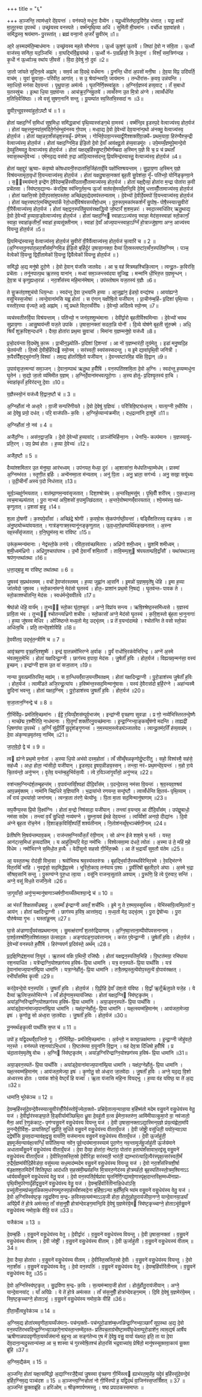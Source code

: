 +++
title = "६"

+++
अ॒ञ्जन्ति॒ त्वाम॑ध्व॒रे दे॑व॒यन्तः॑ । वन॑स्पते॒ मधु॑ना॒ दैव्ये॑न । यदू॒र्ध्वस्ति॑ष्ठा॒द्द्रवि॑णे॒ह ध॑त्तात् । यद्वा॒ क्षयो॑ मा॒तुर॒स्या उ॒पस्थे॑ । उच्छ्र॑यस्व वनस्पते । वर्ष्म॑न्पृथि॒व्या अधि॑ । सुमि॑ती मी॒यमा॑नः । वर्चो॑धा य॒ज्ञवा॑हसे । समि॑द्धस्य॒ श्रय॑माणᳶ पु॒रस्ता॑त् । ब्रह्म॑ वन्वा॒नो अ॒जरँ॑ सु॒वीर॑म् ॥1॥

आ॒रे अ॒स्मदम॑ति॒म्बाध॑मानः । उच्छ्र॑यस्व मह॒ते सौभ॑गाय । ऊ॒र्ध्व ऊ॒षुण॑ ऊ॒तये॑ । तिष्ठा॑ दे॒वो न स॑वि॒ता । ऊ॒र्ध्वो वाज॑स्य॒ सनि॑ता॒ यद॒ञ्जिभिः॑ । वा॒घद्भि॑र्वि॒ह्वया॑महे । ऊ॒र्ध्वो न॑ᳶ पा॒ह्यँह॑सो॒ नि के॒तुना॑ । विश्वँ॒ सम॒त्रिण॑न्दह । कृ॒धी न॑ ऊ॒र्ध्वाञ्च॒ रथा॑य जी॒वसे॑ । वि॒दा दे॒वेषु॑ नो॒ दुवः॑ ॥2॥

जा॒तो जा॑यते सुदिन॒त्वे अह्ना॑म् । सम॒र्य आ वि॒दथे॒ वर्ध॑मानः । पु॒नन्ति॒ धीरा॑ अ॒पसो॑ मनी॒षा । दे॒व॒या विप्र॒ उदि॑यर्ति॒ वाच॑म् । युवा॑ सु॒वासा॒ᳶ परि॑वीत॒ आगा॑त् । स उ॒ श्रेया॑न्भवति॒ जाय॑मानः । तन्धीरा॑सᳶ क॒वय॒ उन्न॑यन्ति । स्वा॒धियो॒ मन॑सा देव॒यन्तः॑ । पृ॒थु॒पाजा॒ अम॑र्त्यः । घृ॒तनि॑र्णि॒क्स्वा॑हुतः । अ॒ग्निर्य॒ज्ञस्य॑ हव्य॒वाट् । तँ स॒बाधो॑ य॒तस्स्रु॑चः । इ॒त्था धि॒या य॒ज्ञव॑न्तः । आच॑क्रुर॒ग्निमू॒तये॑ । त्वव्वँरु॑ण उ॒त मि॒त्रो अ॑ग्ने । त्वाव्वँ॑र्धन्ति म॒तिभि॒र्वसि॑ष्ठाः । त्वे वसु॑ सुषण॒नानि॑ सन्तु । यू॒यम्पा॑त स्व॒स्तिभि॒स्सदा॑ नः ॥3॥

सु॒वीर॒न्दुव॒स्स्वा॑हुतो॒ऽष्टौ च॑ ॥ 1 ॥

होता॑ यक्षद॒ग्निँ स॒मिधा॑ सुष॒मिधा॒ समि॑द्ध॒न्नाभा॑ पृथि॒व्यास्स॑ङ्ग॒थे वा॒मस्य॑ । वर्ष्म॑न्दि॒व इ॒डस्प॒दे वेत्वाज्य॑स्य॒ होत॒र्यज॑ । होता॑ यक्ष॒त्तनू॒नपा॑त॒मदि॑ते॒र्गर्भ॒म्भुव॑नस्य गो॒पाम् । मध्वा॒द्य दे॒वो दे॒वेभ्यो॑ देव॒याना॑न्प॒थो अ॑नक्तु॒ वेत्वाज्य॑स्य॒ होत॒र्यज॑ । होता॑ यक्ष॒न्नरा॒शँस॑न्नृश॒स्त्रन्नॄँᳶ प्र॑णेत्रम् । गोभि॑र्व॒पावा॒न्त्स्याद्वी॒रैश्शक्ती॑वा॒न्रथै॑ᳶ प्रथम॒यावा॒ हिर॑ण्यैश्च॒न्द्री वेत्वाज्य॑स्य॒ होत॒र्यज॑ । होता॑ यक्षद॒ग्निमि॒ड ई॑डि॒तो दे॒वो दे॒वाँ आव॑क्षद्दू॒तो ह॑व्य॒वाडमू॑रः । उपे॒मय्यँ॒ज्ञमुपे॒मान्दे॒वो दे॒वहू॑तिमवतु॒ वेत्वाज्य॑स्य॒ होत॒र्यज॑ । होता॑ यक्षद्ब॒र्हिस्सु॒ष्टरी॒मोर्ण॑म्म्रदा अ॒स्मिन् य॒ज्ञे वि च॒ प्र च॑ प्रथताँ स्वास॒स्थन्दे॒वेभ्यः॑ । एमे॑नद॒द्य वस॑वो रु॒द्रा आ॑दि॒त्यास्स॑दन्तु प्रि॒यमिन्द्र॑स्यास्तु॒ वेत्याज्य॑स्य॒ होत॒र्यज॑ ॥4॥

होता॑ यक्ष॒द्दुर॑ ऋ॒ष्वाᳶ क॑व॒ष्यो को॑षधावनी॒रुदाता॑भि॒र्जिह॑ताव्ँ॒वि पक्षो॑भिश्श्रयन्ताम् । सु॒प्रा॒य॒णा अ॒स्मिन् य॒ज्ञे विश्र॑यन्तामृता॒वृधो॑ वि॒यन्त्वाज्य॑स्य॒ होत॒र्यज॑ । होता॑ यक्षदु॒षासा॒नक्ता॑ बृह॒ती सु॒पेश॑सा॒ नॄँᳶ पति॑भ्यो॒ योनि॑ङ्कृण्वा॒ने । स॒॒स्मय॑माने॒ इन्द्रे॑ण दे॒वैरेदम्ब॒र्हिस्सी॑दताव्वीँ॒तामाज्य॑स्य॒ होत॒र्यज॑ । होता॑ यक्ष॒द्दैव्या॒ होता॑रा म॒न्द्रा पोता॑रा क॒वी प्रचे॑तसा । स्वि॑ष्टम॒द्यान्यᳶ क॑रदि॒षा स्व॑भिगूर्तम॒न्य ऊ॒र्जा सत॑वसे॒मय्यँ॒ज्ञन्दि॒वि दे॒वेषु॑ धत्ताव्वीँ॒तामाज्य॑स्य॒ होत॒र्यज॑ । होता॑ यक्षत्ति॒स्रो दे॒वीर॒पसा॑म॒पस्त॑मा॒ अच्छि॑द्रम॒द्येदमप॑स्तन्वताम् । दे॒वेभ्यो॑ दे॒वीर्दे॒वमपो॑ वि॒यन्त्वाज्य॑स्य॒ होत॒र्यज॑ । होता॑ यक्ष॒त्त्वष्टा॑र॒मचि॑ष्टु॒मपा॑कँ रेतो॒धाव्ँविश्र॑वसय्यँशो॒धाम् । पु॒रु॒रूप॒मका॑मकर्शनँ सु॒पोष॒ᳶ पोषै॒स्स्यात्सु॒वीरो॑ वी॒रैर्वेत्वाज्य॑स्य॒ होत॒र्यज॑ । होता॑ यक्ष॒द्वन॒स्पति॑मु॒पाव॑स्रक्षद्धि॒यो जो॒ष्टारँ॑ श॒शम॒न्नरः॑ । स्वदा॒त्स्वधि॑तिर् ऋतु॒थाद्य दे॒वो दे॒वेभ्यो॑ ह॒व्यावा॒ड्वेत्वाज्य॑स्य॒ होत॒र्यज॑ । होता॑ यक्षद॒ग्नि स्वाहाऽऽज्य॑स्य॒ स्वाहा॒ मेद॑स॒स्स्वाहा॑ स्तो॒कानाँ॒ स्वाहा॒ स्वाहा॑कृतीनाँ॒ स्वाहा॑ ह॒व्यसू॑क्तीनाम् । स्वाहा॑ दे॒वाँ आ॑ज्य॒पान्त्स्वाहा॒ऽग्निँ हो॒त्राज्जु॑षा॒णा अग्न॒ आज्य॑स्य वियन्तु॒ होत॒र्यज॑ ॥5॥

प्रि॒यमिन्द्र॑स्यास्तु॒ वेत्वाज्य॑स्य॒ होत॒र्यज॑ सु॒वीरो॑ वी॒रैर्वेत्वाज्य॑स्य॒ होत॒र्यज॑ च॒त्वारि॑ च ॥ 2 ॥ (अ॒ग्निन्तनू॒नपा॑त॒न्नरा॒शँस॑म॒ग्निमि॒ड ई॑डि॒तो ब॒र्हिर्दुर॑ उ॒षासा॒नक्ता॒ दैव्या॑ ति॒स्रस्त्वष्टा॑र॒व्वँन॒स्पति॑म॒ग्निम् । पञ्च॒ वेत्वेको॑ वि॒यन्तु॒ द्विर्वी॒तामेको॑ वि॒यन्तु॒ द्विर्वेत्वेको॑ वियन्तु॒ होत॒र्यज॑ ॥ )

समि॑द्धो अ॒द्य मनु॑षो दुरो॒णे । दे॒वो दे॒वान् य॑जसि जातवेदः । आ च॒ वह॑ मित्रमहश्चिकि॒त्वान् । त्वन्दू॒तᳶ क॒विर॑सि॒ प्रचे॑ताः । तनू॑नपात्प॒थ ऋ॒तस्य॒ याना॑न् । मध्वा॑ सम॒ञ्जन्त्स्व॑दया सुजिह्व । मन्मा॑नि धी॒भिरु॒त य॒ज्ञमृ॒न्धन् । दे॒व॒त्रा च॑ कृणुह्यध्व॒रन्नः॑ । नरा॒शँस॑स्य महि॒मान॑मेषाम् । उप॑स्तोषाम यज॒तस्य॑ य॒ज्ञैः ॥6॥

ते सु॒क्रत॑व॒श्शुच॑यो धिय॒न्धाः । स्वद॑न्तु दे॒वा उ॒भया॑नि ह॒व्या । आ॒जुह्वा॑न॒ ईड्यो॒ वन्द्य॑श्च । आया॑ह्यग्ने॒ वसु॑भिस्स॒जोषाः॑ । त्वन्दे॒वाना॑मसि यह्व॒ होता॑ । स ए॑नान् यक्षीषि॒तो यजी॑यान् । प्रा॒चीन॑म्ब॒र्हिᳶ प्र॒दिशा॑ पृथि॒व्याः । वस्तो॑र॒स्या वृ॑ज्यते॒ अग्रे॒ अह्ना॑म् । व्यु॑ प्रथते वित॒रव्वँरी॑यः । दे॒वेभ्यो॒ अदि॑तये स्यो॒नम् ॥7॥

व्यच॑स्वतीरुर्वि॒या विश्र॑यन्ताम् । पति॑भ्यो॒ न जन॑य॒श्शुम्भ॑मानाः । देवी॑र्द्वारो बृहतीर्विश्वमिन्वाः । दे॒वेभ्यो॑ भवथ सुप्राय॒णाः । आसु॒ष्वय॑न्ती यज॒ते उपा॑के । उ॒षासा॒नक्ता॑ सदता॒न्नि योनौ॑ । दि॒व्ये योष॑णे बृह॒ती सु॑रु॒क्मे । अधि॒ श्रियँ॑ शुक्र॒पिश॒न्दधा॑ने । दैव्या॒ होता॑रा प्रथ॒मा सु॒वाचा॑ । मिमा॑ना य॒ज्ञम्मनु॑षो॒ यज॑ध्यै ॥8॥

प्र॒चो॒दय॑न्ता वि॒दथे॑षु का॒रू । प्रा॒चीन॒ञ्ज्योति॑ᳶ प्र॒दिशा॑ दि॒शन्ता॑ । आ नो॑ य॒ज्ञम्भार॑ती॒ तूय॑मेतु । इडा॑ मनु॒ष्वदि॒ह चे॒तय॑न्ती । ति॒स्रो दे॒वीर्ब॒र्हिरेद स्यो॒नम् । सर॑स्वती॒ स्वप॑सस्सदन्तु । य इ॒मे द्यावा॑पृथि॒वी जनि॑त्री । रू॒पैरपिँ॑श॒द्भुव॑नानि॒ विश्वा॑ । तम॒द्य हो॑तरिषि॒तो यजी॑यान् । दे॒वन्त्वष्टा॑रमि॒ह य॑क्षि वि॒द्वान् ॥9॥

उ॒पाव॑सृज॒त्त्मन्या॑ सम॒ञ्जन् । दे॒वाना॒म्पाथ॑ ऋतु॒था ह॒वीँषि॑ । वन॒स्पति॑श्शमि॒ता दे॒वो अ॒ग्निः । स्वद॑न्तु ह॒व्यम्मधु॑ना घृ॒तेन॑ । स॒द्यो जा॒तो व्य॑मिमीत य॒ज्ञम् । अ॒ग्निर्दे॒वाना॑मभवत्पुरो॒गाः । अ॒स्य होतु॑ᳶ प्र॒दिश्यृ॒तस्य॑ वा॒चि । स्वाहा॑कृतँ ह॒विर॑दन्तु दे॒वाः ॥10॥

य॒ज्ञैस्स्यो॒नं यज॑ध्यै वि॒द्वान॒ष्टौ च॑ ॥ 3 ॥

अ॒ग्निर्होता॑ नो अध्व॒रे । वा॒जी सन्परि॑णीयते । दे॒वो दे॒वेषु॑ य॒ज्ञियः॑ । परि॑त्रिवि॒ष्ट्य॑ध्व॒रम् । यात्य॒ग्नी र॒थीरि॑व । आ दे॒वेषु॒ प्रयो॒ दध॑त् । परि॒ वाज॑पतिᳶ क॒विः । अ॒ग्निर्ह॒व्यान्य॑क्रमीत् । दध॒द्रत्ना॑नि दा॒शुषे॑ ॥11॥

अ॒ग्निर्होता॑ नो॒ नव॑ ॥ 4 ॥

अजै॑द॒ग्निः । अस॑न॒द्वाज॒न्नि । दे॒वो दे॒वेभ्यो॑ ह॒व्यावा॑ट् । प्राञ्जो॑भिर्हिन्वा॒नः । धेना॑भि॒ᳶ कल्प॑मानः । य॒ज्ञस्यायु॑ᳶ प्रति॒रन् । उप॒ प्रेष्य॑ होतः । ह॒व्या दे॒वेभ्यः॑ ॥12॥

अजै॑द॒ष्टौ ॥ 5 ॥

दैव्या॑श्शमितार उ॒त म॑नुष्या॒ आर॑भध्वम् । उप॑नयत॒ मेध्या॒ दुरः॑ । आ॒शासा॑ना॒ मेध॑पतिभ्या॒म्मेध॑म् । प्रास्मा॑ अ॒ग्निम्भ॑रत । स्तृ॒णी॒त ब॒र्हिः । अन्वे॑नम्मा॒ता म॑न्यताम् । अनु॑ पि॒ता । अनु॒ भ्राता॒ सग॑र्भ्यः । अनु॒ सखा॒ सयू॑थ्यः । उ॒दी॒चीनाँ॑ अस्य प॒दो निध॑त्तात् ॥13॥

सूर्य॒ञ्चक्षु॑र्गमयतात् । वात॑म्प्रा॒णम॒न्वव॑सृजतात् । दिश॒श्श्रोत्र॑म् । अ॒न्तरि॑क्ष॒मसु॑म् । पृ॒थि॒वीँ शरी॑रम् । ए॒क॒धाऽस्य॒ त्वच॒माच्छ्य॑तात् । पु॒रा नाभ्या॑ अपि॒शसो॑ व॒पामुत्खि॑दतात् । अ॒न्तरे॒वोष्माणव्ँ॑वारयतात् । श्ये॒नम॑स्य॒ वक्ष॑ᳶ कृणुतात् । प्र॒शसा॑ बा॒हू ॥14॥

श॒ला दो॒षणी॑ । क॒श्यपे॒वाँसा॑ । अच्छि॑द्रे॒ श्रोणी॑ । क॒वषो॒रू स्रे॒कप॑र्णाष्ठी॒वन्ता॑ । षड्विँ॑शतिरस्य॒ वङ्क्र॑यः । ता अ॑नु॒ष्ठ्योच्च्या॑वयतात् । गात्र॑ङ्गात्रम॒स्यानू॑नङ्कृणुतात् । ऊ॒व॒ध्य॒गो॒हम्पार्थि॑वङ्खनतात् । अ॒स्ना रक्ष॒स्सँसृ॑जतात् । व॒नि॒ष्ठुम॑स्य॒ मा रा॑विष्ट ॥15॥

उरू॑क॒म्मन्य॑मानाः । नेद्व॑स्तो॒के तन॑ये । रवि॑ता॒रव॑च्छमितारः । अध्रि॑गो शमी॒ध्वम् । सु॒शमि॑ शमीध्वम् । श॒मी॒ध्वम॑ध्रिगो । अध्रि॑गु॒श्चापा॑पश्च । उ॒भौ दे॒वानाँ॑ शमि॒तारौ॑ । तावि॒मम्प॒शु श्र॑पयताम्प्रवि॒द्वाँसौ॑ । यथा॑यथाऽस्य॒ श्रप॑ण॒न्तथा॑तथा ॥16॥

ध॒त्ता॒द्बा॒हू मा रा॑विष्ट॒ तथा॑तथा ॥ 6 ॥

जु॒षस्व॑ स॒प्रथ॑स्तमम् । वचो॑ दे॒वप्स॑रस्तमम् । ह॒व्या जुह्वा॑न आ॒सनि॑ । इ॒मन्नो॑ य॒ज्ञम॒मृते॑षु धेहि । इ॒मा ह॒व्या जा॑तवेदो जुषस्व । स्तो॒काना॑मग्ने॒ मेद॑सो घृ॒तस्य॑ । होत॒ᳶ प्राशा॑न प्रथ॒मो नि॒षद्य॑ । घृ॒तव॑न्तᳶ पावक ते । स्तो॒काश्श्चो॑तन्ति॒ मेद॑सः । स्वध॑र्मन्दे॒ववी॑तये ॥17॥

श्रेष्ठ॑न्नो धेहि॒ वार्य॑म् । तुभ्य॑ स्तो॒का घृ॑त॒श्चुतः॑ । अग्ने॒ विप्रा॑य सन्त्य । ऋषि॒श्श्रेष्ठ॒स्समि॑ध्यसे । य॒ज्ञस्य॑ प्रावि॒ता भ॑व । तुभ्य॑ श्चोतन्त्यध्रिगो शचीवः । स्तो॒कासो॑ अग्ने॒ मेद॑सो घृ॒तस्य॑ । क॒वि॒श॒स्तो बृ॑ह॒ता भा॒नुनागाः॑ । ह॒व्या जु॑षस्व मेधिर । ओजि॑ष्ठन्ते मध्य॒तो मेद॒ उद्भृ॑तम् । प्र ते॑ व॒यन्द॑दामहे । श्चोत॑न्ति ते वसो स्तो॒का अधि॑त्व॒चि । प्रति॒ तान्दे॑व॒शोवि॑हि ॥18॥

दे॒ववी॑तय॒ उद्भृ॑त॒न्त्रीणि॑ च ॥ 7 ॥

आवृ॑त्रहणा वृत्र॒हभि॒श्शुष्मैः॑ । इन्द्र॑ या॒तन्नमो॑भिरग्ने अ॒र्वाक् । यु॒वँ राधो॑भि॒रक॑वेभिरिन्द्र । अग्ने॑ अ॒स्मे भ॑वतमुत्त॒मेभिः॑ । होता॑ यक्षदिन्द्रा॒ग्नी । छाग॑स्य व॒पाया॒ मेद॑सः । जु॒षेताँ॑ ह॒विः । होत॒र्यज॑ । विह्यख्य॒न्मन॑सा॒ वस्य॑ इ॒च्छन् । इन्द्रा॑ग्नी ज्ञा॒स उ॒त वा॑ सजा॒तान् ॥19॥

नान्या यु॒वत्प्रम॑तिरस्ति॒ मह्य॑म् । स वा॒न्धियव्ँ॑वाज॒यन्ती॑मतक्षम् । होता॑ यक्षदिन्द्रा॒ग्नी । पु॒रो॒डाश॑स्य जु॒षेताँ॑ ह॒विः । होत॒र्यज॑ । त्वामी॑डते अजि॒रन्दू॒त्या॑य । ह॒विष्म॑न्त॒स्सद॒मिन्मानु॑षासः । यस्य॑ दे॒वैरास॑दो ब॒र्हि॒र॑ग्ने । अहा॑न्यस्मै सु॒दिना॑ भवन्तु । होता॑ यक्षद॒ग्निम् । पु॒रो॒डाश॑स्य जु॒षताँ॑ ह॒विः । होत॒र्यज॑ ॥20॥

स॒जा॒तान॒ग्निन्द्वे च॑ ॥ 8 ॥

गी॒र्भिर्विप्र॒ᳶ प्रम॑तिमि॒च्छमा॑नः । ईट्टे॑ र॒यिय्यँ॒शस॑म्पूर्व॒भाज॑म् । इन्द्रा॑ग्नी वृत्रहणा सुवज्रा । प्र णो॒ नव्ये॑भिस्तिरतन्दे॒ष्णैः । माच्छे॑द्म र॒श्मीँरिति॒ नाध॑मानाः । पि॒तृ॒णाँ शक्ती॑रनु॒यच्छ॑मानाः । इ॒न्द्रा॒ग्निभ्या॒ङ्कव्वृँष॑णो मदन्ति । ताह्यद्री॑ धि॒षणा॑या उ॒पस्थे॑ । अ॒ग्निँ सु॑दी॒तिँ सु॒दृश॑ङ्गृ॒णन्तः॑ । न॒म॒स्याम॒स्त्वेड्य॑ञ्जातवेदः । त्वान्दू॒तम॑र॒तिँ ह॑व्य॒वाह॑म् । दे॒वा अ॑कृण्वन्न॒मृत॑स्य॒ नाभि॑म् ॥21॥

जा॒त॒वे॒दो॒ द्वे च॑ ॥ 9 ॥

त्व ह्य॑ग्ने प्रथ॒मो म॒नोता॑ । अ॒स्या धि॒यो अभ॑वो दस्म॒होता॑ । त्वँ सी॑व्वृँषन्नकृणोर्दु॒ष्टरी॑तु । सहो॒ विश्व॑स्मै॒ सह॑से॒ सह॑ध्यै । अधा॒ होता॒ न्य॑सीदो॒ यजी॑यान् । इ॒डस्प॒द इ॒षय॒न्नीड्य॒स्सन् । तन्त्वा॒ नर॑ᳶ प्रथ॒मन्दे॑व॒यन्तः॑ । म॒हो रा॒ये चि॒तय॑न्तो॒ अनु॑ग्मन् । वृ॒तेव॒ यन्त॑म्ब॒हुभि॑र्वस॒व्यैः॑ । त्वे र॒यिञ्जा॑गृ॒वाँसो॒ अनु॑ग्मन्न् ॥22॥

रुश॑न्तम॒ग्निन्द॑र्श॒तम्बृ॒हन्त॑म् । व॒पाव॑न्तव्विँ॒श्वहा॑ दीदि॒वाँस॑म् । प॒दन्दे॒वस्य॒ नम॑सा वि॒यन्तः॑ । श्र॒व॒स्यव॒श्श्रव॑ आप॒न्नमृ॑क्तम् । नामा॑नि चिद्दधिरे य॒ज्ञिया॑नि । भ॒द्राया॑न्ते रणयन्त॒ सन्दृ॑ष्टौ । त्वाव्वँ॑र्धन्ति क्षि॒तय॑ᳶ पृथि॒व्याम् । त्वँ राय॑ उ॒भया॑सो॒ जना॑नाम् । त्वन्त्रा॒ता त॑रणे॒ चेत्यो॑भूः । पि॒ता मा॒ता सद॒मिन्मानु॑षाणाम् ॥23॥

सप॒र्येण्य॒स्स प्रि॒यो वि॒क्ष्व॑ग्निः । होता॑ म॒न्द्रो निष॑सादा॒ यजी॑यान् । तन्त्वा॑ व॒यन्दम॒ आ दी॑दि॒वाँस॑म् । उप॑ज्ञु॒बाधो॒ नम॑सा सदेम । तन्त्वा॑ व॒यँ सु॒धियो॒ नव्य॑मग्ने । सु॒म्ना॒यव॑ ईमहे देव॒यन्तः॑ । त्वव्विँशो॑ अनयो॒ दीद्या॑नः । दि॒वो अ॑ग्ने बृह॒ता रो॑च॒नेन॑ । वि॒शाङ्क॒विव्विँ॒श्पतिँ॒ शश्व॑तीनाम् । नि॒तोश॑नव्वृँष॒भञ्च॑र्षणी॒नाम् ॥24॥

प्रेती॑षणि मि॒षय॑न्तम्पाव॒कम् । राज॑न्तम॒ग्निय्यँ॑ज॒तँ र॑यी॒णाम् । सो अ॑ग्न ईजे शश॒मे च॒ मर्तः॑ । यस्त॒ आन॑ट्त्स॒मिधा॑ ह॒व्यदा॑तिम् । य आहु॑ति॒म्परि॒ वेदा॒ नमो॑भिः । विश्वेत्सवा॒मा द॑धते॒ त्वोतः॑ । अ॒स्मा उ॑ ते॒ महि॑ म॒हे वि॑धेम । नमो॑भिरग्ने स॒मिधो॒त ह॒व्यैः । वेदी॑सूनो सहसो गी॒र्भिरु॒क्थैः । आ ते॑ भ॒द्रायाँ॑ सुम॒तौ य॑तेम ॥25॥

आ॒ यस्त॒तन्थ॒ रोद॑सी॒ विभा॒सा । श्रवो॑भिश्च श्रव॒स्य॑स्तरु॑त्रः । बृ॒हद्भि॒र्वाजै॒स्स्थवि॑रेभिर॒स्मे । रे॒वद्भि॑रग्ने वित॒रव्विँ भा॑हि । नृ॒वद्व॑सो॒ सद॒मिद्धे॑ह्य॒स्मे । भूरि॑तो॒काय॒ तन॑याय प॒श्वः । पू॒र्वीरिषो॑ बृह॒तीरा॒रे अ॑घाः । अ॒स्मे भ॒द्रा सौ॑श्रव॒सानि॑ सन्तु । पु॒रूण्य॑ग्ने पुरु॒धा त्वा॒या । वसू॑नि राजन्व॒सुता॑ते अश्याम् । पु॒रूणि॒ हि त्वे पु॑रुवार॒ सन्ति॑ । अग्ने॒ वसु॑ विध॒ते राज॑नि॒त्वे ॥26॥

जा॒गृ॒वाँसो॒ अनु॑ग्म॒न्मानु॑षाणाञ्चर्षणी॒नाय्यँ॑तेमाश्या॒न्द्वे च॑ ॥ 10 ॥

आ भ॑रतँ शिक्षतव्वँज्रबाहू । अ॒स्माँ इ॑न्द्राग्नी अवतँ॒ शची॑भिः । इ॒मे नु ते र॒श्मय॒स्सूर्य॑स्य । येभि॑स्सपि॒त्वम्पि॒तरो॑ न॒ आय॑न् । होता॑ यक्षदिन्द्रा॒ग्नी । छाग॑स्य ह॒विष॒ आत्ता॑म॒द्य । म॒ध्य॒तो मेद॒ उद्भृ॑तम् । पु॒रा द्वेषो॑भ्यः । पु॒रा पौरु॑षेय्या गृ॒भः । घस्ता॑न्नू॒नम् ॥27॥

घा॒से अ॑ज्राणाय्ँ॒यव॑सप्रथमानाम् । सु॒मत्क्ष॑राणाँ श॒तरु॑द्रियाणाम् । अ॒ग्नि॒ष्वा॒त्ताना॒म्पीवो॑पवसनानाम् । पा॒र्श्व॒तश्श्रो॑णि॒तश्शि॑ताम॒त उ॑त्साद॒तः । अङ्गा॑दङ्गा॒दव॑त्तानाम् । कर॑त ए॒वेन्द्रा॒ग्नी । जु॒षेताँ॑ ह॒विः । होत॒र्यज॑ । दे॒वेभ्यो॑ वनस्पते ह॒वीँषि॑ । हिर॑ण्यपर्ण प्र॒दिव॑स्ते॒ अर्थ॑म् ॥28॥

प्र॒द॒क्षि॒णिद्र॑श॒नया॑ नि॒यूय॑ । ऋ॒तस्य॑ वक्षि प॒थिभी॒ रजि॑ष्ठैः । होता॑ यक्षद्वन॒स्पति॑म॒भिहि । पि॒ष्टत॑मया॒ रभि॑ष्ठया रश॒नयाधि॑त । यत्रे॑न्द्राग्नि॒योश्छाग॑स्य ह॒विष॑ᳶ प्रि॒या धामा॑नि । यत्र॒ वन॒स्पते॑ᳶ प्रि॒या पाथाँ॑सि । यत्र॑ दे॒वाना॑माज्य॒पाना॑म्प्रि॒या धामा॑नि । यत्रा॒ग्नेर्होतु॑ᳶ प्रि॒या धामा॑नि । तत्रै॒तम्प्र॒स्तुत्ये॑वोप॒स्तुत्ये॑ वो॒पाव॑स्रक्षत् । रभी॑याँसमिव कृ॒त्वी ॥29॥

कर॑दे॒वन्दे॒वो वन॒स्पतिः॑ । जु॒षताँ॑ ह॒विः । होत॒र्यज॑ । पि॒प्री॒हि दे॒वाँ उ॑श॒तो य॑विष्ठ । वि॒द्वाँ ऋ॒तूँर्ऋ॑तुपते यजे॒ह । ये दैव्या॑ ऋ॒त्विज॒स्तेभि॑रग्ने । त्वँ होतॄ॑णाम॒स्याय॑जिष्ठः । होता॑ यक्षद॒ग्नि स्वि॑ष्ट॒कृत॑म् । अया॑ड॒ग्निरि॑न्द्राग्नि॒योश्छाग॑स्य ह॒विष॑ᳶ प्रि॒या धामा॑नि । अया॒ड्वन॒स्पते॑ᳶ प्रि॒या पाथाँ॑सि । अया॑ड्दे॒वाना॑माज्य॒पाना॑म्प्रि॒या धामा॑नि । यक्ष॑द॒ग्नेर्होतु॑ᳶ प्रि॒या धामा॑नि । यक्ष॒त्स्वम्म॑हि॒मान॑म् । आय॑जता॒मेज्या॒ इषः॑ । कृ॒णोतु॒ सो अ॑ध्व॒रा जा॒तवे॑दाः । जु॒षताँ॑ ह॒विः । होत॒र्यज॑ ॥30॥

नू॒नमर्थ॑ङ्कृ॒त्वी पाथाँ॑सि स॒प्त च॑ ॥ 11 ॥

उपो॑ ह॒ यद्वि॒दथव्ँ॑वा॒जिनो॒ गूः । गी॒र्भिर्विप्रा॒ᳶ प्रम॑तिमि॒च्छमा॑नाः । अ॒र्वन्तो॒ न काष्ठा॒न्नक्ष॑माणाः । इ॒न्द्रा॒ग्नी जोहु॑वतो॒ नर॒स्ते । वन॑स्पते रश॒नया॑ऽभि॒धाय॑ । पि॒ष्टत॑मया व॒युना॑नि वि॒द्वान् । वह॑ देव॒त्रा दि॑धिषो ह॒वीँषि॑ । प्र च॑दा॒तार॑म॒मृते॑षु वोचः । अ॒ग्नि स्वि॑ष्ट॒कृत॑म् । अया॑ड॒ग्निरि॑न्द्राग्नि॒योश्छग॑स्य ह॒विष॑ᳶ प्रि॒या धामा॑नि ॥31॥

अया॒ड्वन॒स्पते॑ᳶ प्रि॒या पाथाँ॑सि । अया॑ड्दे॒वाना॑माज्य॒पाना॑म्प्रि॒या धामा॑नि । यक्ष॑द॒ग्नेर्होतु॑ᳶ प्रि॒या धामा॑नि । यक्ष॒त्स्वम्म॑हि॒मान॑म् । आय॑जता॒मेज्या॒ इषः॑ । कृ॒णोतु॒ सो अ॑ध्व॒रा जा॒तवे॑दाः । जु॒षताँ॑ ह॒विः । अग्ने॒ यद॒द्य वि॒शो अ॑ध्वरस्य होतः । पाव॑क शोचे॒ वेष्ट्वँ हि यज्वा॑ । ऋ॒ता य॑जासि महि॒ना वियद्भूः । ह॒व्या व॑ह यविष्ठ॒ या ते॑ अ॒द्य ॥32॥

धामा॑नि॒ भूरेक॑ञ्च ॥ 12 ॥

दे॒वम्ब॒र्हिस्सु॑दे॒वन्दे॒वैस्स्यात्सु॒वीर॑व्वीँ॒रैर्वस्तो॑र्वृ॒ज्येता॒क्तोᳶ प्रभ्रि॑ये॒तात्य॒न्यान्रा॒या ब॒र्हिष्म॑तो मदेम वसु॒वने॑ वसु॒धेय॑स्य वेतु॒ यज॑ । दे॒वीर्द्वार॑स्सङ्घा॒ते वि॒ड्वीर्याम॑ञ्छिथि॒रा ध्रु॒वा दे॒वहू॑तौ व॒त्स ई॑मेना॒स्तरु॑ण॒ आमि॑मीयात्कुमा॒रो वा॒ नव॑जातो॒ मैना॒ अर्वा॑ रे॒णुक॑काट॒ᳶ पृण॑ग्वसु॒वने॑ वसु॒धेय॑स्य वियन्तु यज॑ । दे॒वी उ॒षासा॒नक्ताऽद्या॒स्मिन्‌य॒ज्ञे प्र॑य॒त्य॑ह्वेता॒मपि॑ नू॒नन्दैवी॒र्विश॒ᳶ प्राया॑सिष्टाँ॒ सुप्री॑ते॒ सुधि॑ते वसु॒वने॑ वसु॒धेय॑स्य वीताय्ँ॒यज॑ । दे॒वी जोष्ट्री॒ वसु॑धिती॒ ययो॑र॒न्याऽघा द्द्वेषाँ॑सि यू॒यव॒दान्याव॑क्ष॒द्वसु॒ वार्या॑णि॒ यज॑मानाय वसु॒वने॑ वसु॒धेय॑स्य वीताय्ँ॒यज॑ । दे॒वी ऊ॒र्जाहु॑ती॒ इष॒मूर्ज॑म॒न्याव॑क्ष॒त्सग्धिँ॒ सपी॑तिम॒न्या नवे॑न॒ पूर्व॒न्दय॑माना॒स्स्याम॑ पुरा॒णेन॒ नव॒न्तामूर्ज॑मू॒र्जाहु॑ती ऊ॒र्जय॑माने अधाताव्वँसु॒वने॑ वसु॒धेय॑स्य वीताय्ँ॒यज॑ । दे॒वा दैव्या॒ होता॑रा॒ नेष्टा॑रा॒ पोता॑रा ह॒ताघ॑शँसावाभ॒रद्व॑सू वसु॒वने॑ वसु॒धेय॑स्य वीताय्ँ॒यज॑ । दे॒वीस्ति॒स्रस्ति॒स्रो दे॒वीरिडा॒ सर॑स्वती॒ भार॑ती॒ द्याम्भार॑त्यादि॒त्यैर॑स्पृक्ष॒त्सर॑स्वती॒मँ रु॒द्रैर्य॒ज्ञमा॑वीदि॒हैवेड॑या॒ वसु॑मत्या सध॒माद॑म्मदेम वसु॒वने॑ वसु॒धेय॑स्य वियन्तु॒ यज॑ । दे॒वो नरा॒शँस॑स्त्रिशी॒र्षा ष॑ड॒क्षश्श॒तमिदे॑नँ शितिपृ॒ष्ठा आद॑धति स॒हस्र॑मी॒म्प्रव॑हन्ति मि॒त्रावरु॒णेद॑स्य हो॒त्रमर्ह॑तो॒ बृह॒स्पति॑स्स्तो॒त्रम॒श्विनाऽऽ ध्व॑र्यवव्वँसु॒वने॑ वसु॒धेयस्य॑ वेतु॒ यज॑ । दे॒वो वन॒स्पति॑र्व॒र्षप्रा॑वा घृ॒तनि॑र्णि॒ग्द्यामग्रे॒णास्पृ॑क्ष॒दान्तरि॑क्ष॒म्मध्ये॑नाप्राᳶ पृथि॒वीमुप॑रेणादृँहीद्वसु॒वने॑ वसु॒धेय॑स्य वेतु॒ यज॑ । दे॒वम्ब॒र्हिर्वारि॑तीनान्नि॒धेधा॑ऽसि॒ प्रच्यु॑तीना॒मप्र॑च्युतन्निकाम॒धर॑णम्पुरुस्पा॒र्हय्यँश॑स्वदे॒ना ब॒र्हिषा॒ऽन्या ब॒र्हीँष्य॒भि ष्या॑म वसु॒वने॑ वसु॒धेय॑स्य वेतु॒ यज॑ । दे॒वो अ॒ग्निस्स्वि॑ष्ट॒कृ त्सु॒द्रवि॑णा म॒न्द्रᳶ क॒विस्स॒त्यम॑न्माऽऽय॒जी होता॒ होतु॑र्॒होतु॒राय॑जीया॒नग्ने॒ यान्दे॒वानया॒ड्याँ अपि॑प्रे॒र्ये ते॑ हो॒त्रे अम॑त्सत॒ ताँ स॑स॒नुषीँ॒ होत्रा॑न्देवङ्ग॒मान्दि॒वि दे॒वेषु॑ य॒ज्ञमेर॑ये॒म स्वि॑ष्ट॒कृच्चाग्ने॒ होताऽभू॑र्वसु॒वने॑ वसु॒धेय॑स्य नमोवा॒के वीहि॒ यज॑ ॥33॥

यजैक॑ञ्च ॥ 13 ॥

दे॒वम्ब॒र्हिः । व॒सु॒वने॑ वसु॒धेय॑स्य वेतु । दे॒वीर्द्वारः॑ । व॒सु॒वने॑ वसु॒धेय॑स्य वियन्तु । दे॒वी उ॒षासा॒नक्ता॑ । व॒सु॒वने॑ वसु॒धेय॑स्य वीताम् । दे॒वी जोष्ट्री॑ । व॒सु॒वने॑ वसु॒धेय॑स्य वीताम् । दे॒वी ऊ॒र्जाहु॑ती । व॒सु॒वने॑ वसु॒धेयस्य॑ वीताम् ॥34॥

दे॒वा दैव्या॒ होता॑रा । व॒सु॒वने॑ वसु॒धेय॑स्य वीताम् । दे॒वीस्ति॒स्रस्ति॒स्रो दे॒वीः । व॒सु॒वने॑ वसु॒धेय॑स्य वियन्तु । दे॒वो नरा॒शँसः॑ । व॒सु॒वने॑ वसु॒धेय॑स्य वेतु । दे॒वो वन॒स्पतिः॑ । व॒सु॒वने॑ वसु॒धेय॑स्य वेतु । दे॒वम्ब॒र्हिर्वारि॑तीनाम् । व॒सु॒वने॑ वसु॒धेय॑स्य वेतु ॥35॥

दे॒वो अ॒ग्निस्स्वि॑ष्ट॒कृत् । सु॒द्रवि॑णा म॒न्द्रᳶ क॒विः । स॒त्यम॑न्माय॒जी होता॑ । होतु॑र्होतु॒राय॑जीयान् । अग्ने॒ यान्दे॒वानया॑ट् । याँ अपि॑प्रेः । ये ते॑ हो॒त्रे अम॑त्सत । ताँ स॑स॒नुषीँ॒ होत्रा॑न्देवङ्ग॒माम् । दि॒वि दे॒वेषु॑ य॒ज्ञमेर॑ये॒मम् । स्वि॒ष्ट॒कृच्चाग्ने॒ होताऽभूः॑ । व॒सु॒वने॑ वसु॒धेय॑स्य नमोवा॒के वीहि॑ ॥36॥

वी॒ता॒व्वेँ॒त्वभू॒रेक॑ञ्च ॥ 14 ॥

अ॒ग्निम॒द्य होता॑रमवृणीता॒यय्यँज॑मान॒ᳶ पच॑न्प॒क्तीᳶ पच॑न्पुरो॒डाश॑म्ब॒ध्नन्नि॑न्द्रा॒ग्निभ्या॒ञ्छागँ॑ सूप॒स्था अ॒द्य दे॒वो वन॒स्पति॑रभवदिन्द्रा॒ग्निभ्या॒ञ्छागे॒नाघ॑स्ता॒न्तम्मे॑द॒स्तᳶ प्रति॑पच॒ताग्र॑भीष्टा॒मवी॑वृधेताम्पुरो॒डाशे॑न॒ त्वाम॒द्यर्ष॑ आर्षेय ऋषीणान्नपादवृणीता॒यय्यँज॑मानो ब॒हुभ्य॒ आ सङ्ग॑तेभ्य ए॒ष मे॑ दे॒वेषु॒ वसु॒ वार्या य॑क्ष्यत॒ इति॒ ता या दे॒वा दे॑व॒दाना॒न्यदु॒स्तान्य॑स्मा॒ आ च॒ शास्वा च॑ गुरस्वेषि॒तश्च॑ होत॒रसि॑ भद्र॒वाच्या॑य॒ प्रेषि॑तो॒ मानु॑षस्सूक्तवा॒काय॑ सू॒क्ता ब्रू॑हि ॥37॥

अ॒ग्निम॒द्यैक॑म् ॥ 15 ॥

अ॒ञ्जन्ति॒ होता॑ यक्ष॒त्समि॑द्धो अ॒द्याग्निरजै॒द्दैव्या॑ जु॒षस्वा वृ॑त्रहणा गी॒र्भिस्त्व ह्याभ॑रत॒मुपो॑ह॒ यद्दे॒वं ब॒र्हिस्सु॑दे॒वन्दे॒वं ब॒र्हिर॒ग्निम॒द्य पञ्च॑दश ॥ 15 ॥ अ॒ञ्जन्त्य॒ग्निऱ्होता॑ नो गी॒र्भिरुपो॑ ह॒ यद्वि॒दथं॑ वा॒जिन॑स्स॒प्तत्रिँ॑शत् ॥ 37 ॥ अ॒ञ्जन्ति॑ सू॒क्ताब्रू॑हि ॥ हरिः॑ओम् ॥ श्रीकृष्णार्पणमस्तु । षष्ठ प्रपाठकस्समाप्तः ॥

